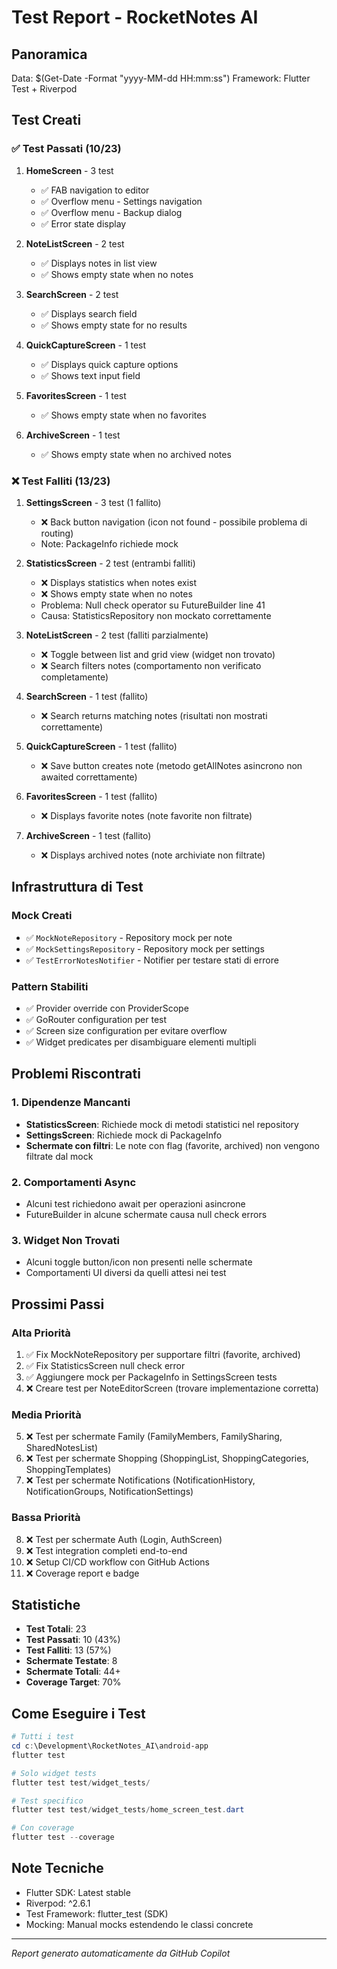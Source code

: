# Test Report - RocketNotes AI

## Panoramica
Data: $(Get-Date -Format "yyyy-MM-dd HH:mm:ss")
Framework: Flutter Test + Riverpod

## Test Creati

### ✅ Test Passati (10/23)

1. **HomeScreen** - 3 test
   - ✅ FAB navigation to editor
   - ✅ Overflow menu - Settings navigation
   - ✅ Overflow menu - Backup dialog
   - ✅ Error state display

2. **NoteListScreen** - 2 test
   - ✅ Displays notes in list view
   - ✅ Shows empty state when no notes

3. **SearchScreen** - 2 test
   - ✅ Displays search field
   - ✅ Shows empty state for no results

4. **QuickCaptureScreen** - 1 test
   - ✅ Displays quick capture options
   - ✅ Shows text input field

5. **FavoritesScreen** - 1 test
   - ✅ Shows empty state when no favorites

6. **ArchiveScreen** - 1 test
   - ✅ Shows empty state when no archived notes

### ❌ Test Falliti (13/23)

1. **SettingsScreen** - 3 test (1 fallito)
   - ❌ Back button navigation (icon not found - possibile problema di routing)
   - Note: PackageInfo richiede mock

2. **StatisticsScreen** - 2 test (entrambi falliti)
   - ❌ Displays statistics when notes exist
   - ❌ Shows empty state when no notes
   - Problema: Null check operator su FutureBuilder line 41
   - Causa: StatisticsRepository non mockato correttamente

3. **NoteListScreen** - 2 test (falliti parzialmente)
   - ❌ Toggle between list and grid view (widget non trovato)
   - ❌ Search filters notes (comportamento non verificato completamente)

4. **SearchScreen** - 1 test (fallito)
   - ❌ Search returns matching notes (risultati non mostrati correttamente)

5. **QuickCaptureScreen** - 1 test (fallito)
   - ❌ Save button creates note (metodo getAllNotes asincrono non awaited correttamente)

6. **FavoritesScreen** - 1 test (fallito)
   - ❌ Displays favorite notes (note favorite non filtrate)

7. **ArchiveScreen** - 1 test (fallito)
   - ❌ Displays archived notes (note archiviate non filtrate)

## Infrastruttura di Test

### Mock Creati
- ✅ `MockNoteRepository` - Repository mock per note
- ✅ `MockSettingsRepository` - Repository mock per settings
- ✅ `TestErrorNotesNotifier` - Notifier per testare stati di errore

### Pattern Stabiliti
- ✅ Provider override con ProviderScope
- ✅ GoRouter configuration per test
- ✅ Screen size configuration per evitare overflow
- ✅ Widget predicates per disambiguare elementi multipli

## Problemi Riscontrati

### 1. Dipendenze Mancanti
- **StatisticsScreen**: Richiede mock di metodi statistici nel repository
- **SettingsScreen**: Richiede mock di PackageInfo
- **Schermate con filtri**: Le note con flag (favorite, archived) non vengono filtrate dal mock

### 2. Comportamenti Async
- Alcuni test richiedono await per operazioni asincrone
- FutureBuilder in alcune schermate causa null check errors

### 3. Widget Non Trovati
- Alcuni toggle button/icon non presenti nelle schermate
- Comportamenti UI diversi da quelli attesi nei test

## Prossimi Passi

### Alta Priorità
1. ✅ Fix MockNoteRepository per supportare filtri (favorite, archived)
2. ✅ Fix StatisticsScreen null check error
3. ✅ Aggiungere mock per PackageInfo in SettingsScreen tests
4. ❌ Creare test per NoteEditorScreen (trovare implementazione corretta)

### Media Priorità
5. ❌ Test per schermate Family (FamilyMembers, FamilySharing, SharedNotesList)
6. ❌ Test per schermate Shopping (ShoppingList, ShoppingCategories, ShoppingTemplates)
7. ❌ Test per schermate Notifications (NotificationHistory, NotificationGroups, NotificationSettings)

### Bassa Priorità
8. ❌ Test per schermate Auth (Login, AuthScreen)
9. ❌ Test integration completi end-to-end
10. ❌ Setup CI/CD workflow con GitHub Actions
11. ❌ Coverage report e badge

## Statistiche

- **Test Totali**: 23
- **Test Passati**: 10 (43%)
- **Test Falliti**: 13 (57%)
- **Schermate Testate**: 8
- **Schermate Totali**: 44+
- **Coverage Target**: 70%

## Come Eseguire i Test

```powershell
# Tutti i test
cd c:\Development\RocketNotes_AI\android-app
flutter test

# Solo widget tests
flutter test test/widget_tests/

# Test specifico
flutter test test/widget_tests/home_screen_test.dart

# Con coverage
flutter test --coverage
```

## Note Tecniche

- Flutter SDK: Latest stable
- Riverpod: ^2.6.1
- Test Framework: flutter_test (SDK)
- Mocking: Manual mocks estendendo le classi concrete

---
*Report generato automaticamente da GitHub Copilot*
